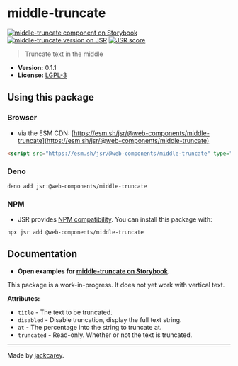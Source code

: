 # middle-truncate

[![middle-truncate component on Storybook](https://cdn.jsdelivr.net/gh/storybookjs/brand@main/badge/badge-storybook.svg)](https://jackcarey.co.uk/web-components/storybook-static/?path=/docs/components-middle-truncate) [![middle-truncate version on JSR](https://jsr.io/badges/@web-components/middle-truncate)](https://jsr.io/@web-components/middle-truncate/versions) [![JSR score](https://jsr.io/badges/@web-components/middle-truncate/score)](https://jsr.io/@web-components/middle-truncate/score)

> Truncate text in the middle

-   **Version:** 0.1.1
-   **License:** [LGPL-3](./LICENSE.md)

## Using this package

### Browser

-   via the ESM CDN: [https://esm.sh/jsr/@web-components/middle-truncate](https://esm.sh/jsr/@web-components/middle-truncate)

```html
<script src="https://esm.sh/jsr/@web-components/middle-truncate" type="module"></script>
```

### Deno

```
deno add jsr:@web-components/middle-truncate
```

### NPM

-   JSR provides [NPM compatibility](https://jsr.io/docs/npm-compatibility). You can install this package with:

```
npx jsr add @web-components/middle-truncate
```

## Documentation

-   **Open examples for [middle-truncate on Storybook](https://jackcarey.co.uk/web-components/storybook-static/?path=/docs/components-middle-truncate)**.

This package is a work-in-progress. It does not yet work with vertical text.

**Attributes:**

-   `title` - The text to be truncated.
-   `disabled` - Disable truncation, display the full text string.
-   `at` - The percentage into the string to truncate at.
-   `truncated` - Read-only. Whether or not the text is truncated.


---

Made by [jackcarey](https://jackcarey.co.uk).
